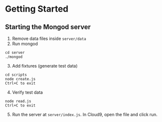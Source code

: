 # Getting Started

## Starting the Mongod server

1. Remove data files inside `server/data`
2. Run mongod

```
cd server
./mongod
```

3. Add fixtures (generate test data)

```
cd scripts
node create.js
Ctrl+C to exit
```

4. Verify test data

```
node read.js
Ctrl+C to exit
```

5. Run the server at `server/index.js`.  In Cloud9, open the file and click run.